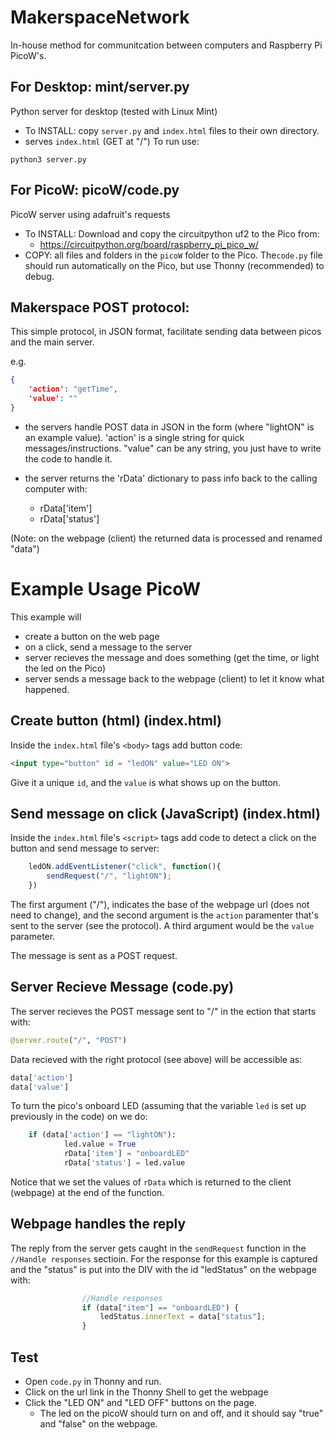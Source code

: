 # MakerspaceNetwork
In-house method for communitcation between computers and Raspberry Pi PicoW's.  

## For Desktop: mint/server.py
Python server for desktop (tested with Linux Mint)
* To INSTALL: copy ```server.py``` and ```index.html``` files to their own directory.
* serves ```index.html``` (GET at "/")
To run use:
```
python3 server.py
```


## For PicoW: picoW/code.py
PicoW server using adafruit's requests
* To INSTALL: Download and copy the circuitpython uf2 to the Pico from:
    * https://circuitpython.org/board/raspberry_pi_pico_w/
* COPY: all files and folders in the ```picoW``` folder to the Pico. The```code.py``` file should run automatically on the Pico, but use Thonny (recommended) to debug.


## Makerspace POST protocol:
This simple protocol, in JSON format, facilitate sending data between picos and the main server.

e.g.
```json
{
    'action': "getTime", 
    'value': ""
}
```

* the servers handle POST data in JSON in the form (where "lightON" is an example value).  'action' is a single string for quick messages/instructions. "value" can be any string, you just have to write the code to handle it.


* the server returns the 'rData' dictionary to pass info back to the calling computer with:
    * rData['item']
    * rData['status']

(Note: on the webpage (client) the returned data is processed and renamed "data")

# Example Usage PicoW

This example will 
* create a button on the web page 
* on a click, send a message to the server
* server recieves the message and does something (get the time, or light the led on the Pico)
* server sends a message back to the webpage (client) to let it know what happened.

## Create button (html) (index.html)
Inside the ```index.html``` file's ```<body>``` tags add button code:
```html
<input type="button" id = "ledON" value="LED ON">
```
Give it a unique ```id```, and the ```value``` is what shows up on the button.

## Send message on click (JavaScript) (index.html)
Inside the ```index.html``` file's ```<script>``` tags add code to detect a click on the button and send message to server:
```js
    ledON.addEventListener("click", function(){
        sendRequest("/", "lightON");
    })
```
The first argument ("/"), indicates the base of the webpage url (does not need to change), and the second argument is the ```action``` paramenter that's sent to the server (see the protocol). A third argument would be the ```value``` parameter.

The message is sent as a POST request.

## Server Recieve Message (code.py)
The server recieves the POST message sent to "/" in the ection that starts with:
```python
@server.route("/", "POST")
```

Data recieved with the right protocol (see above) will be accessible as:
```python
data['action']
data['value']
```

To turn the pico's onboard LED (assuming that the variable ```led``` is set up previously in the code) on we do:
```python
    if (data['action'] == "lightON"):
            led.value = True
            rData['item'] = "onboardLED"
            rData['status'] = led.value
```

Notice that we set the values of ```rData``` which is returned to the client (webpage) at the end of the function.

## Webpage handles the reply
The reply from the server gets caught in the ```sendRequest``` function in the ```//Handle responses``` sectioin. For the response for this example is captured and the "status" is put into the DIV with the id "ledStatus" on the webpage with:
```js
                //Handle responses
                if (data["item"] == "onboardLED") {
                    ledStatus.innerText = data["status"];
                }
```

## Test
* Open ```code.py``` in Thonny and run.
* Click on the url link in the Thonny Shell to get the webpage
* Click the "LED ON" and "LED OFF" buttons on the page. 
    * The led on the picoW should turn on and off, and it should say "true" and "false" on the webpage.